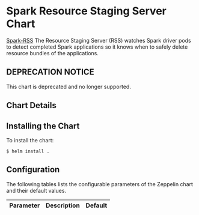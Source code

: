 # Spark Resource Staging Server Chart

[Spark-RSS](https://apache-spark-on-k8s.github.io/userdocs/running-on-kubernetes.html) The Resource Staging Server (RSS) watches Spark driver pods to detect completed Spark applications so it knows when to safely delete resource bundles of the applications.

## DEPRECATION NOTICE

This chart is deprecated and no longer supported.

## Chart Details

## Installing the Chart

To install the chart:

```
$ helm install .
```

## Configuration

The following tables lists the configurable parameters of the Zeppelin chart and their default values.

| Parameter                            | Description                                                       | Default                                                    |
| ------------------------------------ | ----------------------------------------------------------------- | ---------------------------------------------------------- |
